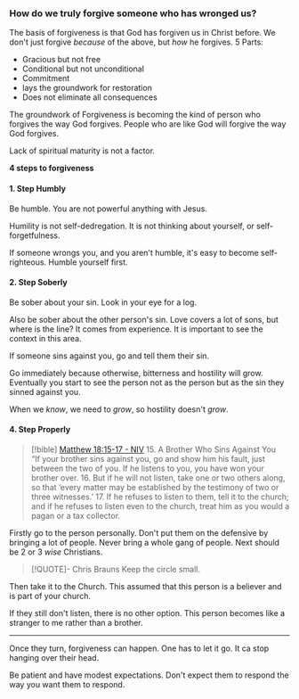 ### How do we truly forgive someone who has wronged us?
The basis of forgiveness is that God has forgiven us in Christ before. 
We don't just forgive *because* of the above, but *how* he forgives. 
5 Parts:
- Gracious but not free
- Conditional but not unconditional
- Commitment
- lays the groundwork for restoration
- Does not eliminate all consequences

The groundwork of Forgiveness is becoming the kind of person who forgives the way God forgives. People who are like God will forgive the way God forgives. 

Lack of spiritual maturity is not a factor. 

**4 steps to forgiveness**
#### 1. Step Humbly
Be humble. You are not powerful anything with Jesus. 

Humility is not self-dedregation. It is not thinking about yourself, or self-forgetfulness. 

If someone wrongs you, and you aren't humble, it's easy to become self-righteous. Humble yourself first. 

#### 2. Step Soberly
Be sober about your sin. Look in your eye for a log. 

Also be sober about the other person's sin. Love covers a lot of sons, but where is the line? It comes from experience. It is important to see the context in this area. 

If someone sins against you, go and tell them their sin. 

Go immediately because otherwise, bitterness and hostility will grow. Eventually you start to see the person not as the person but as the sin they sinned against you. 



When we *know*, we need to *grow*, so hostility doesn't *grow*. 

#### 4. Step Properly
> [!bible] [Matthew 18:15-17 - NIV](https://bolls.life/NIV/40/18/)
> 15. A Brother Who Sins Against You<br/>“If your brother sins against you, go and show him his fault, just between the two of you. If he listens to you, you have won your brother over.
> 16. But if he will not listen, take one or two others along, so that ‘every matter may be established by the testimony of two or three witnesses.’
> 17. If he refuses to listen to them, tell it to the church; and if he refuses to listen even to the church, treat him as you would a pagan or a tax collector.

Firstly go to the person personally. Don't put them on the defensive by bringing a lot of people. Never bring a whole gang of people. 
Next should be 2 or 3 *wise* Christians. 
> [!QUOTE]- Chris Brauns
> Keep the circle small.

Then take it to the Church. This assumed that this person is a believer and is part of your church. 

If they still don't listen, there is no other option. This person becomes like a stranger to me rather than a brother. 

---

Once they turn, forgiveness can happen. One has to let it go. It ca stop hanging over their head. 

Be patient and have modest expectations. Don't expect them to respond the way you want them to respond.